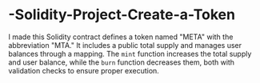 # -Solidity-Project-Create-a-Token
I made this Solidity contract defines a token named "META" with the abbreviation "MTA." It includes a public total supply and manages user balances through a mapping. The `mint` function increases the total supply and user balance, while the `burn` function decreases them, both with validation checks to ensure proper execution.
